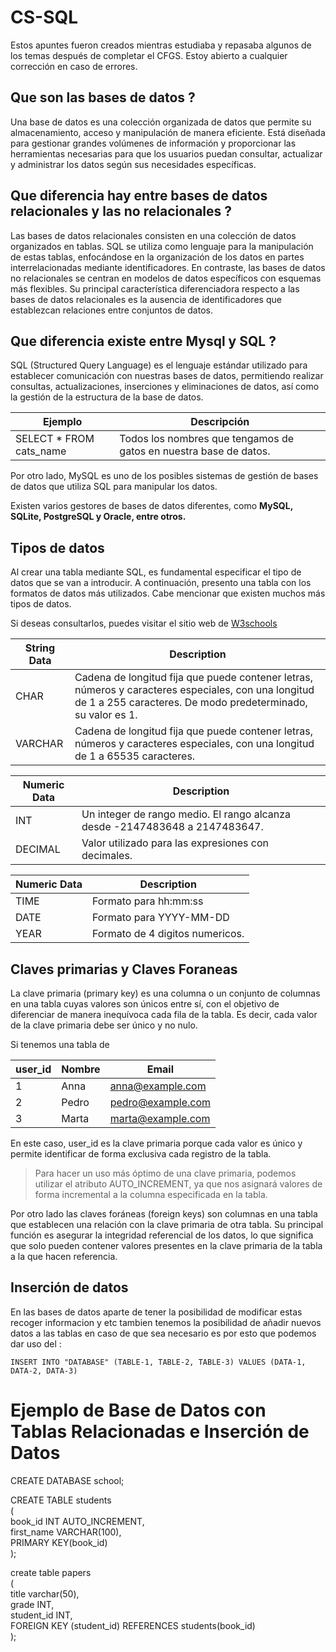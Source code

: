 # CS-SQL
Estos apuntes fueron creados mientras estudiaba y repasaba algunos de los temas después de completar el CFGS. Estoy abierto a cualquier corrección en caso de errores.

## <strong>Que son las bases de datos ?</strong>
  
Una base de datos es una colección organizada de datos que permite su almacenamiento, acceso y manipulación de manera eficiente. Está diseñada para gestionar grandes volúmenes de información y proporcionar las herramientas necesarias para que los usuarios puedan consultar, actualizar y administrar los datos según sus necesidades específicas.

## <strong>Que diferencia hay entre bases de datos relacionales y las no relacionales ?</strong>
Las bases de datos relacionales consisten en una colección de datos organizados en tablas. SQL se utiliza como lenguaje para la manipulación de estas tablas, enfocándose en la organización de los datos en partes interrelacionadas mediante identificadores. En contraste, las bases de datos no relacionales se centran en modelos de datos específicos con esquemas más flexibles. Su principal característica diferenciadora respecto a las bases de datos relacionales es la ausencia de identificadores que establezcan relaciones entre conjuntos de datos.

## <strong>Que diferencia existe entre Mysql y SQL ? </strong>
  
SQL (Structured Query Language) es el lenguaje estándar utilizado para establecer comunicación con nuestras bases de datos, permitiendo realizar consultas, actualizaciones, inserciones y eliminaciones de datos, así como la gestión de la estructura de la base de datos.
  
| Ejemplo | Descripción |
| --- | --- |
| SELECT * FROM cats_name | Todos los nombres que tengamos de gatos en nuestra base de datos.

Por otro lado, MySQL es uno de los posibles sistemas de gestión de bases de datos que utiliza SQL para manipular los datos.   
  
Existen varios gestores de bases de datos diferentes, como <strong>MySQL, SQLite, PostgreSQL y Oracle, entre otros.</strong>

## Tipos de datos

Al crear una tabla mediante SQL, es fundamental especificar el tipo de datos que se van a introducir. A continuación, presento una tabla con los formatos de datos más utilizados. Cabe mencionar que existen muchos más tipos de datos.
  
Si deseas consultarlos, puedes visitar el sitio web de [W3schools](https://www.w3schools.com/sql/sql_datatypes.asp)

| String Data | Description |     
| --- | --- |                      
| CHAR| Cadena de longitud fija que puede contener letras, números y caracteres especiales, con una longitud de 1 a 255 caracteres. De modo predeterminado, su valor es 1. |              
| VARCHAR | Cadena de longitud fija que puede contener letras, números y caracteres especiales, con una longitud de 1 a 65535 caracteres.|

| Numeric Data | Description |
| --- | --- |
| INT|  Un integer de rango medio. El rango alcanza desde -2147483648 a 2147483647.|
| DECIMAL | Valor utilizado para las expresiones con decimales. |

| Numeric Data | Description |
| --- | --- |
| TIME| Formato para hh:mm:ss |
| DATE | Formato para YYYY-MM-DD |
| YEAR | Formato de 4 digitos numericos. |

## Claves primarias y Claves Foraneas

La clave primaria (primary key) es una columna o un conjunto de columnas en una tabla cuyas valores son únicos entre sí, con el objetivo de diferenciar de manera inequívoca cada fila de la tabla. Es decir, cada valor de la clave primaria debe ser único y no nulo.

Si tenemos una tabla de  

| user_id | Nombre | Email |        
| --- | --- | --- |                        
| 1|  Anna|  anna@example.com|             
| 2|  Pedro|  pedro@example.com|
| 3|  Marta|  marta@example.com|
 

En este caso, user_id es la clave primaria porque cada valor es único y permite identificar de forma exclusiva cada registro de la tabla.

> Para hacer un uso más óptimo de una clave primaria, podemos utilizar el atributo AUTO_INCREMENT, ya que nos asignará valores de forma incremental a la columna especificada en la tabla.

Por otro lado las claves foráneas (foreign keys) son columnas en una tabla que establecen una relación con la clave primaria de otra tabla. Su principal función es asegurar la integridad referencial de los datos, lo que significa que solo pueden contener valores presentes en la clave primaria de la tabla a la que hacen referencia.

## Inserción de datos
En las bases de datos aparte de tener la posibilidad de modificar estas recoger informacion y etc tambien tenemos la posibilidad de añadir nuevos datos a las tablas en caso de que sea necesario es por esto que podemos dar uso del :   

    INSERT INTO "DATABASE" (TABLE-1, TABLE-2, TABLE-3) VALUES (DATA-1, DATA-2, DATA-3)

# Ejemplo de Base de Datos con Tablas Relacionadas e Inserción de Datos

CREATE DATABASE school; 
    
CREATE TABLE students    
(     
book_id INT AUTO_INCREMENT,   
first_name VARCHAR(100),    
PRIMARY KEY(book_id)    
);     

create table papers     
(    
title varchar(50),   
grade INT,    
student_id INT,    
FOREIGN KEY (student_id) REFERENCES students(book_id)    
);     
